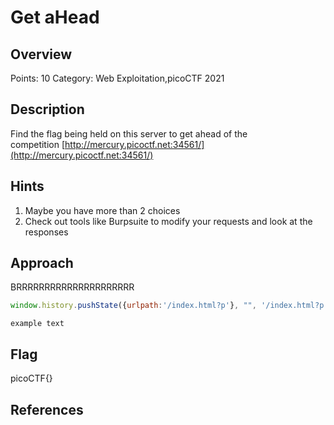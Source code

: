 # Get aHead

## Overview

Points: 10
Category: Web Exploitation,picoCTF 2021

## Description

Find the flag being held on this server to get ahead of the competition [http://mercury.picoctf.net:34561/](http://mercury.picoctf.net:34561/)

## Hints

1. Maybe you have more than 2 choices
2. Check out tools like Burpsuite to modify your requests and look at the responses

## Approach

BRRRRRRRRRRRRRRRRRRRRR

```js
window.history.pushState({urlpath:'/index.html?p'}, "", '/index.html?p');
```

``example text`` 

## Flag

picoCTF{}

## References
